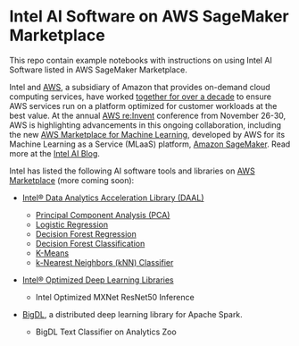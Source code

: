 
# Intel AI Software on AWS SageMaker Marketplace

This repo contain example notebooks with instructions on using Intel AI Software listed in AWS SageMaker Marketplace.

Intel and [AWS](https://aws.amazon.com/), a subsidiary of Amazon that provides on-demand cloud computing services, have worked [together for over a decade](https://aws.amazon.com/intel/) to ensure AWS services run on a platform optimized for customer workloads at the best value. At the annual [AWS re:Invent](https://reinvent.awsevents.com/) conference from November 26-30, AWS is highlighting advancements in this ongoing collaboration, including the new [AWS Marketplace for Machine Learning](https://aws.amazon.com/mp/ai/), developed by AWS for its Machine Learning as a Service (MLaaS) platform, [Amazon SageMaker](https://aws.amazon.com/sagemaker/). Read more at the  [Intel AI Blog](https://ai.intel.com/intel-software-development-tools-on-the-new-aws-marketplace-for-machine-learning/).

Intel has listed the following AI software tools and libraries on [AWS Marketplace](https://aws.amazon.com/marketplace/search/results?page=1&filters=vendor_id,fulfillment_options&vendor_id=a35b6cd1-6ad5-47c4-ac34-3e7b30c6d3a9&fulfillment_options=SAGEMAKER) (more coming soon):
- [Intel® Data Analytics Acceleration Library (DAAL)](https://software.intel.com/en-us/intel-daal)
	- [Principal Component Analysis (PCA)](https://github.com/IntelAI/aws-sagemaker-marketplace/blob/master/daal/pca-example.ipynb)
	- [Logistic Regression](https://github.com/IntelAI/aws-sagemaker-marketplace/blob/master/daal/logistic-regression-example.ipynb)
	- [Decision Forest Regression](https://github.com/IntelAI/aws-sagemaker-marketplace/blob/master/daal/decision-forest-example.ipynb)
	- [Decision Forest Classification](https://github.com/IntelAI/aws-sagemaker-marketplace/blob/master/daal/decision-forest-example.ipynb)
	- [K-Means](https://github.com/IntelAI/aws-sagemaker-marketplace/blob/master/daal/kmeans-example.ipynb)
	- [k-Nearest Neighbors (kNN) Classifier](https://github.com/IntelAI/aws-sagemaker-marketplace/blob/master/daal/k-nearest-neighbors-example.ipynb)

- [Intel® Optimized Deep Learning Libraries](https://www.intel.ai/framework-optimizations/)
	- Intel Optimized MXNet ResNet50 Inference
-  [BigDL](https://software.intel.com/en-us/ai-academy/frameworks/bigdl), a distributed deep  learning  library  for  Apache Spark.
	- BigDL Text Classifier on Analytics Zoo



 
